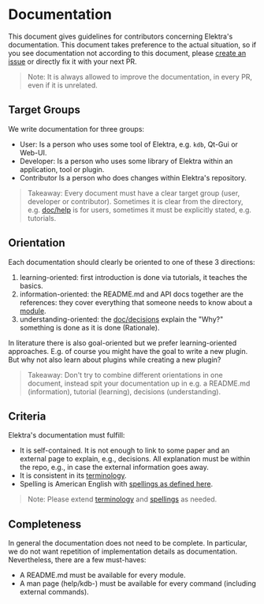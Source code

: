 # Documentation

This document gives guidelines for contributors concerning Elektra's documentation.
This document takes preference to the actual situation, so if you see documentation
not according to this document, please [create an issue](https://issue.libelektra.org)
or directly fix it with your next PR.

> Note: It is always allowed to improve the documentation, in every PR, even if it is unrelated.

## Target Groups

We write documentation for three groups:

- User:
  Is a person who uses some tool of Elektra, e.g. `kdb`, Qt-Gui or Web-UI.
- Developer:
  Is a person who uses some library of Elektra within an application, tool or plugin.
- Contributor
  Is a person who does changes within Elektra's repository.

> Takeaway:
> Every document must have a clear target group (user, developer or contributor).
> Sometimes it is clear from the directory, e.g. [doc/help](/doc/help) is for users,
> sometimes it must be explicitly stated, e.g. tutorials.

## Orientation

Each documentation should clearly be oriented to one of these 3 directions:

1. learning-oriented: first introduction is done via tutorials, it teaches the basics.
2. information-oriented: the README.md and API docs together are the references: they cover everything that someone needs to know about a [module](/doc/help/elektra-glossary.md).
3. understanding-oriented: the [doc/decisions](/doc/decisions) explain the "Why?" something is done as it is done (Rationale).

In literature there is also goal-oriented but we prefer learning-oriented approaches.
E.g. of course you might have the goal to write a new plugin.
But why not also learn about plugins while creating a new plugin?

> Takeaway:
> Don't try to combine different orientations in one document,
> instead spit your documentation up in e.g. a README.md (information),
> tutorial (learning),
> decisions (understanding).

## Criteria

Elektra's documentation must fulfill:

- It is self-contained.
  It is not enough to link to some paper and an external page to explain, e.g., decisions.
  All explanation must be within the repo, e.g., in case the external information goes away.
- It is consistent in its [terminology](/doc/help/elektra-glossary.md).
- Spelling is American English with [spellings as defined here](/scripts/sed).

> Note:
> Please extend [terminology](/doc/help/elektra-glossary.md) and
> [spellings](/scripts/sed) as needed.

## Completeness

In general the documentation does not need to be complete.
In particular, we do not want repetition of implementation details as documentation.
Nevertheless, there are a few must-haves:

- A README.md must be available for every module.
- A man page (help/kdb-) must be available for every command (including external commands).

